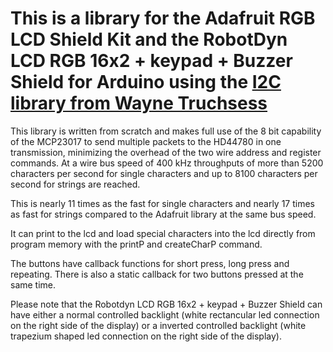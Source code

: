 # This is a library for the Adafruit RGB LCD Shield Kit and the RobotDyn LCD RGB 16x2 + keypad + Buzzer Shield for Arduino using the [I2C library from Wayne Truchsess](https://github.com/rambo/I2C)
This library is written from scratch and makes full use of the 8 bit capability of the MCP23017 to send multiple packets to the HD44780 in one transmission, minimizing the overhead of the two wire address and register commands. At a wire bus speed of 400 kHz throughputs of more than 5200 characters per second for single characters and up to 8100 characters per second for strings are reached. 

This is nearly 11 times as the fast for single characters and nearly 17 times as fast for strings compared to the Adafruit library at the same bus speed.

It can print to the lcd and load special characters into the lcd directly from program memory with the printP and createCharP command.

The buttons have callback functions for short press, long press and repeating. There is also a static callback for two buttons pressed at the same time.

Please note that the Robotdyn LCD RGB 16x2 + keypad + Buzzer Shield can have either a normal controlled backlight (white rectancular led connection on the right side of the display) or a inverted controlled backlight (white trapezium shaped led connection on the right side of the display).  
